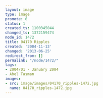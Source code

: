 ```yaml
---
layout: image
type: image
promote: 0
status: 1
created_ts: 1100345044
changed_ts: 1372159474
node_id: 1472
title: 04170 Ripples
created: '2004-11-13'
changed: '2013-06-25'
redirect_from: []
permalink: "/node/1472/"
tags:
- 2004/01 - January 2004
- Abel Tasman
images:
- src: image/images/04170_ripples-1472.jpg
  name: 04170_ripples-1472.jpg
---
```


